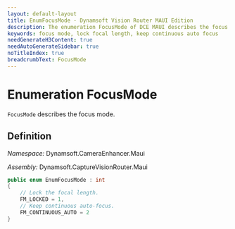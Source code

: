 ```yaml
---
layout: default-layout
title: EnumFocusMode - Dynamsoft Vision Router MAUI Edition
description: The enumeration FocusMode of DCE MAUI describes the focus mode.
keywords: focus mode, lock focal length, keep continuous auto focus
needGenerateH3Content: true
needAutoGenerateSidebar: true
noTitleIndex: true
breadcrumbText: FocusMode
---
```


# Enumeration FocusMode

`FocusMode` describes the focus mode.

## Definition

*Namespace:* Dynamsoft.CameraEnhancer.Maui

*Assembly:* Dynamsoft.CaptureVisionRouter.Maui

```csharp
public enum EnumFocusMode : int
{
    // Lock the focal length.
    FM_LOCKED = 1,
    // Keep continuous auto-focus.
    FM_CONTINUOUS_AUTO = 2
}
```
